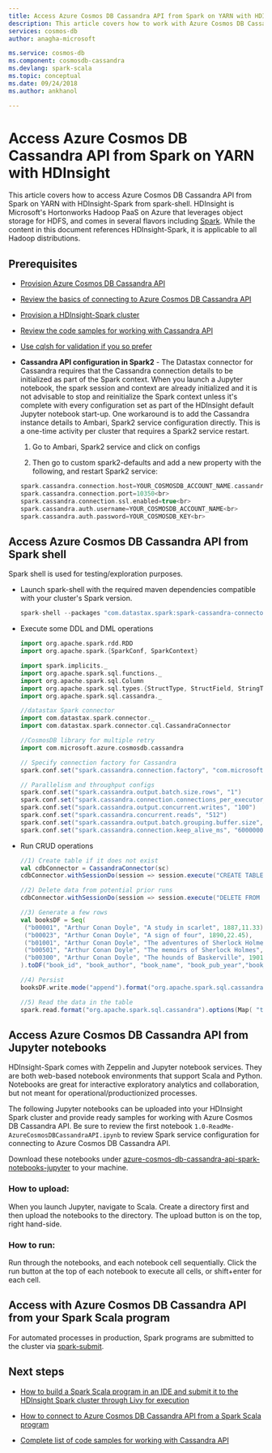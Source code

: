 ```yaml
---
title: Access Azure Cosmos DB Cassandra API from Spark on YARN with HDInsight
description: This article covers how to work with Azure Cosmos DB Cassandra API from Spark on YARN with HDInsight
services: cosmos-db
author: anagha-microsoft

ms.service: cosmos-db
ms.component: cosmosdb-cassandra
ms.devlang: spark-scala
ms.topic: conceptual
ms.date: 09/24/2018
ms.author: ankhanol

---
```


# Access Azure Cosmos DB Cassandra API from Spark on YARN with HDInsight

This article covers how to access Azure Cosmos DB Cassandra API from Spark on YARN with HDInsight-Spark from spark-shell. HDInsight is Microsoft's Hortonworks Hadoop PaaS on Azure that leverages object storage for HDFS, and comes in several flavors including [Spark](../hdinsight/spark/apache-spark-overview).  While the content in this document references HDInsight-Spark, it is applicable to all Hadoop distributions.  

## Prerequisites

* [Provision Azure Cosmos DB Cassandra API](create-cassandra-dotnet.md#create-a-database-account)

* [Review the basics of connecting to Azure Cosmos DB Cassandra API](cassandra-spark-generic.md)

* [Provision a HDInsight-Spark cluster](../hdinsight/spark/apache-spark-jupyter-spark-sql)

* [Review the code samples for working with Cassandra API](cassandra-spark-generic.md#next-steps)

* [Use cqlsh for validation if you so prefer](cassandra-spark-generic.md##connecting-to-azure-cosmos-db-cassandra-api-from-spark)

* **Cassandra API configuration in Spark2** - The Datastax connector for Cassandra requires that the Cassandra connection details to be initialized as part of the Spark context. When you launch a Jupyter notebook, the spark session and context are already initialized and it is not advisable to stop and reinitialize the Spark context unless it's complete with every configuration set as part of the HDInsight default Jupyter notebook start-up. One workaround is to add the Cassandra instance details to Ambari, Spark2 service configuration directly. This is a one-time activity per cluster that requires a Spark2 service restart.
 
  1. Go to Ambari, Spark2 service and click on configs

  2. Then go to custom spark2-defaults and add a new property with the following, and restart Spark2 service:

  ```scala
  spark.cassandra.connection.host=YOUR_COSMOSDB_ACCOUNT_NAME.cassandra.cosmosdb.azure.com<br>
  spark.cassandra.connection.port=10350<br>
  spark.cassandra.connection.ssl.enabled=true<br>
  spark.cassandra.auth.username=YOUR_COSMOSDB_ACCOUNT_NAME<br>
  spark.cassandra.auth.password=YOUR_COSMOSDB_KEY<br>
  ```

## Access Azure Cosmos DB Cassandra API from Spark shell

Spark shell is used for testing/exploration purposes.

* Launch spark-shell with the required maven dependencies compatible with your cluster's Spark version.

  ```scala
  spark-shell --packages "com.datastax.spark:spark-cassandra-connector_2.11:2.3.0,com.microsoft.azure.cosmosdb:azure-cosmos-cassandra-spark-helper:1.0.0"
  ```

* Execute some DDL and DML operations

  ```scala
  import org.apache.spark.rdd.RDD
  import org.apache.spark.{SparkConf, SparkContext}

  import spark.implicits._
  import org.apache.spark.sql.functions._
  import org.apache.spark.sql.Column
  import org.apache.spark.sql.types.{StructType, StructField, StringType, IntegerType,LongType,FloatType,DoubleType, TimestampType}
  import org.apache.spark.sql.cassandra._

  //datastax Spark connector
  import com.datastax.spark.connector._
  import com.datastax.spark.connector.cql.CassandraConnector

  //CosmosDB library for multiple retry
  import com.microsoft.azure.cosmosdb.cassandra

  // Specify connection factory for Cassandra
  spark.conf.set("spark.cassandra.connection.factory", "com.microsoft.azure.cosmosdb.cassandra.CosmosDbConnectionFactory")

  // Parallelism and throughput configs
  spark.conf.set("spark.cassandra.output.batch.size.rows", "1")
  spark.conf.set("spark.cassandra.connection.connections_per_executor_max", "10")
  spark.conf.set("spark.cassandra.output.concurrent.writes", "100")
  spark.conf.set("spark.cassandra.concurrent.reads", "512")
  spark.conf.set("spark.cassandra.output.batch.grouping.buffer.size", "1000")
  spark.conf.set("spark.cassandra.connection.keep_alive_ms", "60000000") //Increase this number as needed
  ```

* Run CRUD operations

  ```scala
  //1) Create table if it does not exist
  val cdbConnector = CassandraConnector(sc)
  cdbConnector.withSessionDo(session => session.execute("CREATE TABLE IF NOT EXISTS books_ks.books(book_id TEXT PRIMARY KEY,book_author TEXT, book_name TEXT,book_pub_year INT,book_price FLOAT) WITH cosmosdb_provisioned_throughput=4000;"))

  //2) Delete data from potential prior runs
  cdbConnector.withSessionDo(session => session.execute("DELETE FROM books_ks.books WHERE book_id IN ('b00300','b00001','b00023','b00501','b09999','b01001','b00999','b03999','b02999','b000009');"))

  //3) Generate a few rows
  val booksDF = Seq(
   ("b00001", "Arthur Conan Doyle", "A study in scarlet", 1887,11.33),
   ("b00023", "Arthur Conan Doyle", "A sign of four", 1890,22.45),
   ("b01001", "Arthur Conan Doyle", "The adventures of Sherlock Holmes", 1892,19.83),
   ("b00501", "Arthur Conan Doyle", "The memoirs of Sherlock Holmes", 1893,14.22),
   ("b00300", "Arthur Conan Doyle", "The hounds of Baskerville", 1901,12.25)
  ).toDF("book_id", "book_author", "book_name", "book_pub_year","book_price")

  //4) Persist
  booksDF.write.mode("append").format("org.apache.spark.sql.cassandra").options(Map( "table" -> "books", "keyspace" -> "books_ks", "output.consistency.level" -> "ALL", "ttl" -> "10000000")).save()

  //5) Read the data in the table
  spark.read.format("org.apache.spark.sql.cassandra").options(Map( "table" -> "books", "keyspace" -> "books_ks")).load.show
  ```

## Access Azure Cosmos DB Cassandra API from Jupyter notebooks

HDInsight-Spark comes with Zeppelin and Jupyter notebook services. They are both web-based notebook environments that support Scala and Python. Notebooks are great for interactive exploratory analytics and collaboration, but not meant for operational/productionized processes.

The following Jupyter notebooks can be uploaded into your HDInsight Spark cluster and provide ready samples for working with Azure Cosmos DB Cassandra API. Be sure to review the first notebook `1.0-ReadMe-AzureCosmosDBCassandraAPI.ipynb` to review Spark service configuration for connecting to Azure Cosmos DB Cassandra API.

Download these notebooks under [azure-cosmos-db-cassandra-api-spark-notebooks-jupyter](https://github.com/Azure-Samples/azure-cosmos-db-cassandra-api-spark-notebooks-jupyter/blob/master/scala/) to your machine.
  
### How to upload:
When you launch Jupyter, navigate to Scala. Create a directory first and then upload the notebooks to the directory. The upload button is on the top, right hand-side.  

### How to run:
Run through the notebooks, and each notebook cell sequentially.  Click the run button at the top of each notebook to execute all cells, or shift+enter for each cell.

## Access with Azure Cosmos DB Cassandra API from your Spark Scala program

For automated processes in production, Spark programs are submitted to the cluster via [spark-submit](https://spark.apache.org/docs/latest/submitting-applications.html).

## Next steps

* [How to build a Spark Scala program in an IDE and submit it to the HDInsight Spark cluster through Livy for execution](../hdinsight/spark/apache-spark-create-standalone-application)

* [How to connect to Azure Cosmos DB Cassandra API from a Spark Scala program](https://github.com/Azure-Samples/azure-cosmos-db-cassandra-api-spark-connector-sample/blob/master/src/main/scala/com/microsoft/azure/cosmosdb/cassandra/SampleCosmosDBApp.scala)

* [Complete list of code samples for working with Cassandra API](cassandra-spark-generic.md)